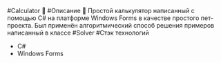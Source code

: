 #Calculator 🧮
#Описание 📒
Простой калькулятор написанный с помощью C# на платформе Windows Forms в качестве простого пет-проекта. Был применён алгоритмический способ решения примеров написанный в классе #Solver
#Стэк технологий
 - C#
 - Windows Forms
